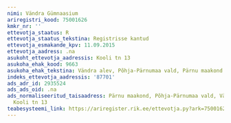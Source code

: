 ```yaml
---
nimi: Vändra Gümnaasium
ariregistri_kood: 75001626
kmkr_nr: ''
ettevotja_staatus: R
ettevotja_staatus_tekstina: Registrisse kantud
ettevotja_esmakande_kpv: 11.09.2015
ettevotja_aadress: .na
asukoht_ettevotja_aadressis: Kooli tn 13
asukoha_ehak_kood: 9663
asukoha_ehak_tekstina: Vändra alev, Põhja-Pärnumaa vald, Pärnu maakond
indeks_ettevotja_aadressis: '87701'
ads_adr_id: 2935524
ads_ads_oid: .na
ads_normaliseeritud_taisaadress: Pärnu maakond, Põhja-Pärnumaa vald, Vändra alev,
  Kooli tn 13
teabesysteemi_link: https://ariregister.rik.ee/ettevotja.py?ark=75001626&ref=rekvisiidid
---
```

